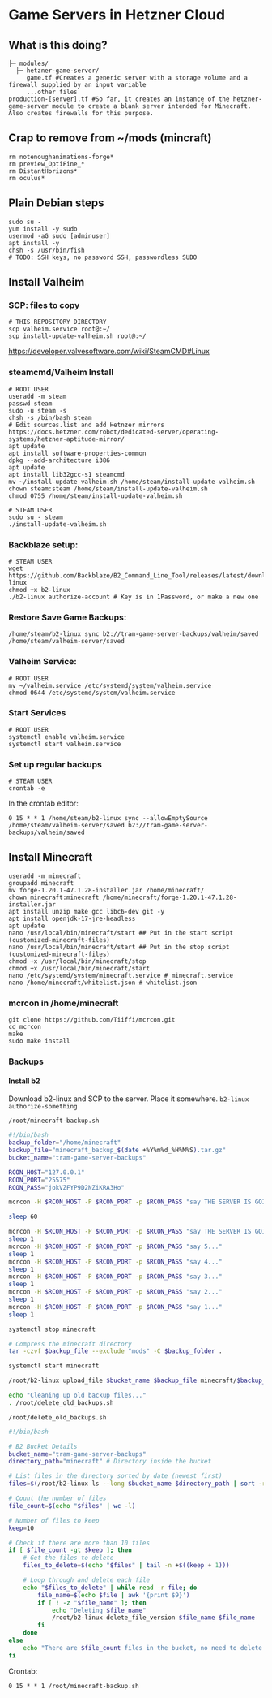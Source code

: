 # Game Servers in Hetzner Cloud

## What is this doing?

```shell
├─ modules/
  ├─ hetzner-game-server/
     game.tf #Creates a generic server with a storage volume and a firewall supplied by an input variable
     ...other files
production-[server].tf #So far, it creates an instance of the hetzner-game-server module to create a blank server intended for Minecraft. Also creates firewalls for this purpose.
```

## Crap to remove from ~/mods (mincraft)

```shell
rm notenoughanimations-forge*
rm preview_OptiFine_*
rm DistantHorizons*
rm oculus*
```

## Plain Debian steps

```shell
sudo su -
yum install -y sudo
usermod -aG sudo [adminuser]
apt install -y 
chsh -s /usr/bin/fish
# TODO: SSH keys, no password SSH, passwordless SUDO
```

## Install Valheim

### SCP: files to copy
```shell
# THIS REPOSITORY DIRECTORY
scp valheim.service root@:~/
scp install-update-valheim.sh root@:~/
```

https://developer.valvesoftware.com/wiki/SteamCMD#Linux

### steamcmd/Valheim Install
```shell
# ROOT USER
useradd -m steam
passwd steam
sudo -u steam -s
chsh -s /bin/bash steam
# Edit sources.list and add Hetnzer mirrors https://docs.hetzner.com/robot/dedicated-server/operating-systems/hetzner-aptitude-mirror/
apt update
apt install software-properties-common
dpkg --add-architecture i386
apt update
apt install lib32gcc-s1 steamcmd
mv ~/install-update-valheim.sh /home/steam/install-update-valheim.sh
chown steam:steam /home/steam/install-update-valheim.sh
chmod 0755 /home/steam/install-update-valheim.sh

# STEAM USER
sudo su - steam
./install-update-valheim.sh
```

### Backblaze setup:
```shell
# STEAM USER
wget https://github.com/Backblaze/B2_Command_Line_Tool/releases/latest/download/b2-linux
chmod +x b2-linux
./b2-linux authorize-account # Key is in 1Password, or make a new one
```

### Restore Save Game Backups:
```shell
/home/steam/b2-linux sync b2://tram-game-server-backups/valheim/saved /home/steam/valheim-server/saved
```

### Valheim Service:
```shell
# ROOT USER
mv ~/valheim.service /etc/systemd/system/valheim.service
chmod 0644 /etc/systemd/system/valheim.service
```

### Start Services
```shell
# ROOT USER
systemctl enable valheim.service
systemctl start valheim.service
```

### Set up regular backups
```shell
# STEAM USER
crontab -e
```

In the crontab editor:
```
0 15 * * 1 /home/steam/b2-linux sync --allowEmptySource /home/steam/valheim-server/saved b2://tram-game-server-backups/valheim/saved
```

## Install Minecraft

```shell
useradd -m minecraft
groupadd minecraft
mv forge-1.20.1-47.1.28-installer.jar /home/minecraft/
chown minecraft:minecraft /home/minecraft/forge-1.20.1-47.1.28-installer.jar
apt install unzip make gcc libc6-dev git -y
apt install openjdk-17-jre-headless
apt update
nano /usr/local/bin/minecraft/start ## Put in the start script (customized-minecraft-files)
nano /usr/local/bin/minecraft/start ## Put in the stop script (customized-minecraft-files)
chmod +x /usr/local/bin/minecraft/stop
chmod +x /usr/local/bin/minecraft/start
nano /etc/systemd/system/minecraft.service # minecraft.service
nano /home/minecraft/whitelist.json # whitelist.json
```

### mcrcon in /home/minecraft 
```shell
git clone https://github.com/Tiiffi/mcrcon.git
cd mcrcon
make
sudo make install
```

### Backups

#### Install b2

Download b2-linux and SCP to the server. Place it somewhere. `b2-linux authorize-something`

`/root/minecraft-backup.sh`

```bash
#!/bin/bash
backup_folder="/home/minecraft"
backup_file="minecraft_backup_$(date +%Y%m%d_%H%M%S).tar.gz"
bucket_name="tram-game-server-backups"

RCON_HOST="127.0.0.1"
RCON_PORT="25575"
RCON_PASS="jokVZFYP9D2NZiKRA3Ho"

mcrcon -H $RCON_HOST -P $RCON_PORT -p $RCON_PASS "say THE SERVER IS GOING DOWN FOR WEEKLY BACKUP IN 60 SECONDS!"

sleep 60

mcrcon -H $RCON_HOST -P $RCON_PORT -p $RCON_PASS "say THE SERVER IS GOING DOWN NOW FOR WEEKLY BACKUP!"
sleep 1
mcrcon -H $RCON_HOST -P $RCON_PORT -p $RCON_PASS "say 5..."
sleep 1
mcrcon -H $RCON_HOST -P $RCON_PORT -p $RCON_PASS "say 4..."
sleep 1
mcrcon -H $RCON_HOST -P $RCON_PORT -p $RCON_PASS "say 3..."
sleep 1
mcrcon -H $RCON_HOST -P $RCON_PORT -p $RCON_PASS "say 2..."
sleep 1
mcrcon -H $RCON_HOST -P $RCON_PORT -p $RCON_PASS "say 1..."
sleep 1

systemctl stop minecraft

# Compress the minecraft directory
tar -czvf $backup_file --exclude "mods" -C $backup_folder .

systemctl start minecraft

/root/b2-linux upload_file $bucket_name $backup_file minecraft/$backup_file

echo "Cleaning up old backup files..."
. /root/delete_old_backups.sh
```

`/root/delete_old_backups.sh`

```bash
#!/bin/bash

# B2 Bucket Details
bucket_name="tram-game-server-backups"
directory_path="minecraft" # Directory inside the bucket

# List files in the directory sorted by date (newest first)
files=$(/root/b2-linux ls --long $bucket_name $directory_path | sort -rk3,3)

# Count the number of files
file_count=$(echo "$files" | wc -l)

# Number of files to keep
keep=10

# Check if there are more than 10 files
if [ $file_count -gt $keep ]; then
    # Get the files to delete
    files_to_delete=$(echo "$files" | tail -n +$((keep + 1)))

    # Loop through and delete each file
    echo "$files_to_delete" | while read -r file; do
        file_name=$(echo $file | awk '{print $9}')
        if [ ! -z "$file_name" ]; then
            echo "Deleting $file_name"
            /root/b2-linux delete_file_version $file_name $file_name
        fi
    done
else
    echo "There are $file_count files in the bucket, no need to delete."
fi
```

Crontab:

```shell
0 15 * * 1 /root/minecraft-backup.sh
```
